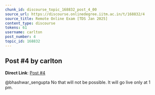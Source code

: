 ```yaml
---
chunk_id: discourse_topic_168832_post_4_00
source_url: https://discourse.onlinedegree.iitm.ac.in/t/168832/4
source_title: Remote Online Exam [TDS Jan 2025]
content_type: discourse
tokens: 61
username: carlton
post_number: 4
topic_id: 168832
---
```


## Post #4 by carlton

**Direct Link**: [Post #4](https://discourse.onlinedegree.iitm.ac.in/t/168832/4)

@bhashwar_sengupta No that will not be possible. It will go live only at 1 pm.
